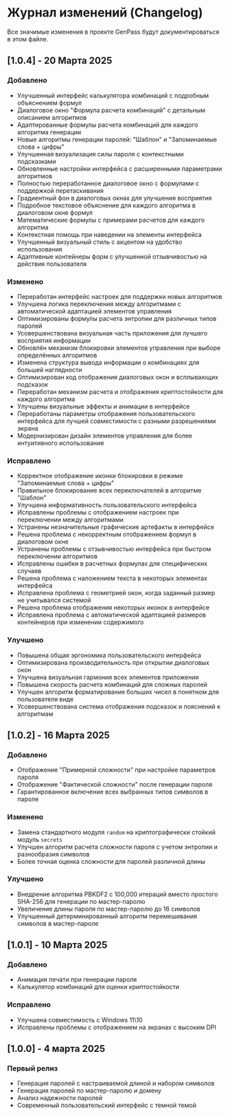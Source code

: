 # Журнал изменений (Changelog)

Все значимые изменения в проекте GenPass будут документироваться в этом файле.

## [1.0.4] - 20 Марта 2025

### Добавлено
- Улучшенный интерфейс калькулятора комбинаций с подробным объяснением формул
- Диалоговое окно "Формула расчета комбинаций" с детальным описанием алгоритмов
- Адаптированные формулы расчета комбинаций для каждого алгоритма генерации
- Новые алгоритмы генерации паролей: "Шаблон" и "Запоминаемые слова + цифры"
- Улучшенная визуализация силы пароля с контекстными подсказками
- Обновленные настройки интерфейса с расширенными параметрами алгоритмов
- Полностью переработанное диалоговое окно с формулами с поддержкой перетаскивания
- Градиентный фон в диалоговых окнах для улучшения восприятия
- Подробное текстовое объяснение для каждого алгоритма в диалоговом окне формул
- Математические формулы с примерами расчетов для каждого алгоритма
- Контекстная помощь при наведении на элементы интерфейса
- Улучшенный визуальный стиль с акцентом на удобство использования
- Адаптивные контейнеры форм с улучшенной отзывчивостью на действия пользователя

### Изменено
- Переработан интерфейс настроек для поддержки новых алгоритмов
- Улучшена логика переключения между алгоритмами с автоматической адаптацией элементов управления
- Оптимизированы формулы расчета энтропии для различных типов паролей
- Усовершенствована визуальная часть приложения для лучшего восприятия информации
- Обновлён механизм блокировки элементов управления при выборе определённых алгоритмов
- Изменена структура вывода информации о комбинациях для большей наглядности
- Оптимизирован код отображения диалоговых окон и всплывающих подсказок
- Переработан механизм расчета и отображения криптостойкости для каждого алгоритма
- Улучшены визуальные эффекты и анимации в интерфейсе
- Переработаны параметры отображения пользовательского интерфейса для лучшей совместимости с разными разрешениями экрана
- Модернизирован дизайн элементов управления для более интуитивного использования

### Исправлено
- Корректное отображение иконки блокировки в режиме "Запоминаемые слова + цифры"
- Правильное блокирование всех переключателей в алгоритме "Шаблон"
- Улучшена информативность пользовательского интерфейса
- Исправлены проблемы с отображением настроек при переключении между алгоритмами
- Устранены незначительные графические артефакты в интерфейсе
- Решена проблема с некорректным отображением формул в диалоговом окне
- Устранены проблемы с отзывчивостью интерфейса при быстром переключении алгоритмов
- Исправлены ошибки в расчетных формулах для специфических случаев
- Решена проблема с наложением текста в некоторых элементах интерфейса
- Исправлена проблема с геометрией окон, когда заданный размер не учитывался системой
- Решена проблема отображения некоторых иконок в интерфейсе
- Исправлена проблема с автоматической адаптацией размеров контейнеров при изменении содержимого

### Улучшено
- Повышена общая эргономика пользовательского интерфейса
- Оптимизирована производительность при открытии диалоговых окон
- Улучшена визуальная гармония всех элементов приложения
- Повышена скорость расчета комбинаций для сложных паролей
- Улучшен алгоритм форматирования больших чисел в понятном для пользователя виде
- Усовершенствована система отображения подсказок и пояснений к алгоритмам

## [1.0.2] - 16 Марта 2025

### Добавлено
- Отображение "Примерной сложности" при настройке параметров пароля
- Отображение "Фактической сложности" после генерации пароля
- Гарантированное включение всех выбранных типов символов в пароле

### Изменено
- Замена стандартного модуля `random` на криптографически стойкий модуль `secrets`
- Улучшен алгоритм расчета сложности пароля с учетом энтропии и разнообразия символов
- Более точная оценка сложности для паролей различной длины

### Улучшено
- Внедрение алгоритма PBKDF2 с 100,000 итераций вместо простого SHA-256 для генерации по мастер-паролю
- Увеличение длины пароля по мастер-паролю до 16 символов
- Улучшенный детерминированный алгоритм перемешивания символов в мастер-пароле

## [1.0.1] - 10 Марта 2025

### Добавлено
- Анимация печати при генерации пароля
- Калькулятор комбинаций для оценки криптостойкости

### Исправлено
- Улучшена совместимость с Windows 11\10
- Исправлены проблемы с отображением на экранах с высоким DPI

## [1.0.0] - 4 марта 2025

### Первый релиз
- Генерация паролей с настраиваемой длиной и набором символов
- Генерация паролей по мастер-паролю и домену
- Анализ надежности паролей
- Современный пользовательский интерфейс с темной темой 
